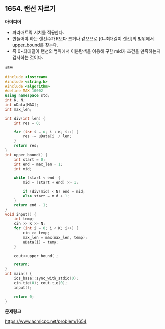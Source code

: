 ## 1654. 랜선 자르기

**아이디어**

- 파라매트릭 서치를 적용한다.
- 만들어야 하는 랜선수가 K보다 크거나 같으므로 [0~최대길이 랜선]의 범위에서 upper_bound를 찾는다.
- 즉 0~최대길이 랜선의 범위에서 이분탐색을 이용해 구한 mid가 조건을 만족하는지 검사하는 것이다.

**코드**

```c++
#include <iostream>
#include <string.h>
#include <algorithm>
#define MAX 10002
using namespace std;
int K, N;
int uData[MAX];
int max_len;

int div(int len) {
	int res = 0;

	for (int i = 0; i < K; i++) {
		res += uData[i] / len;
	}
	return res;
}
int upper_bound() {
	int start = 0;
	int end = max_len + 1;
	int mid;

	while (start < end) {
		mid = (start + end) >> 1;

		if (div(mid) < N) end = mid;
		else start = mid + 1;
	}
	return end - 1;
}
void input() {
	int temp;
	cin >> K >> N;
	for (int i = 0; i < K; i++) {
		cin >> temp;
		max_len = max(max_len, temp);
		uData[i] = temp;
	}

	cout<<upper_bound();

	return;
}
int main() {
	ios_base::sync_with_stdio(0);
	cin.tie(0); cout.tie(0);
	input();

	return 0;
}
```

**문제링크**

https://www.acmicpc.net/problem/1654

